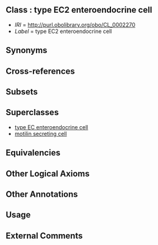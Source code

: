 
## Class : type EC2 enteroendocrine cell

 * *IRI* = http://purl.obolibrary.org/obo/CL_0002270
 * *Label* = type EC2 enteroendocrine cell

## Synonyms


## Cross-references


## Subsets


## Superclasses

 * [type EC enteroendocrine cell](../../CL/77/CL_0000577.md)
 * [motilin secreting cell](../../CL/72/CL_0002272.md)

## Equivalencies


## Other Logical Axioms


## Other Annotations


## Usage


## External Comments

